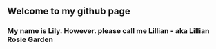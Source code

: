 ## Welcome to my github page

### My name is Lily. However. please call me Lillian - aka Lillian Rosie Garden


